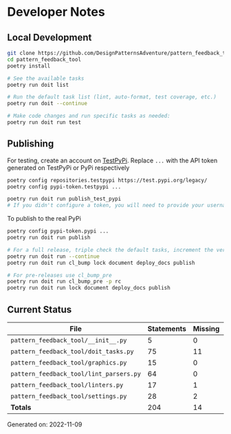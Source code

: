 # Developer Notes

## Local Development

```sh
git clone https://github.com/DesignPatternsAdventure/pattern_feedback_tool.git
cd pattern_feedback_tool
poetry install

# See the available tasks
poetry run doit list

# Run the default task list (lint, auto-format, test coverage, etc.)
poetry run doit --continue

# Make code changes and run specific tasks as needed:
poetry run doit run test
```

## Publishing

For testing, create an account on [TestPyPi](https://test.pypi.org/legacy/). Replace `...` with the API token generated on TestPyPi or PyPi respectively

```sh
poetry config repositories.testpypi https://test.pypi.org/legacy/
poetry config pypi-token.testpypi ...

poetry run doit run publish_test_pypi
# If you didn't configure a token, you will need to provide your username and password to publish
```

To publish to the real PyPi

```sh
poetry config pypi-token.pypi ...
poetry run doit run publish

# For a full release, triple check the default tasks, increment the version, rebuild documentation (twice), and publish!
poetry run doit run --continue
poetry run doit run cl_bump lock document deploy_docs publish

# For pre-releases use cl_bump_pre
poetry run doit run cl_bump_pre -p rc
poetry run doit run lock document deploy_docs publish
```

## Current Status

<!-- {cts} COVERAGE -->
| File                                    |   Statements |   Missing |   Excluded | Coverage   |
|-----------------------------------------|--------------|-----------|------------|------------|
| `pattern_feedback_tool/__init__.py`     |            5 |         0 |          0 | 100.0%     |
| `pattern_feedback_tool/doit_tasks.py`   |           75 |        11 |          0 | 85.3%      |
| `pattern_feedback_tool/graphics.py`     |           15 |         0 |          0 | 100.0%     |
| `pattern_feedback_tool/lint_parsers.py` |           64 |         0 |          0 | 100.0%     |
| `pattern_feedback_tool/linters.py`      |           17 |         1 |          0 | 94.1%      |
| `pattern_feedback_tool/settings.py`     |           28 |         2 |          0 | 92.9%      |
| **Totals**                              |          204 |        14 |          0 | 93.1%      |

Generated on: 2022-11-09
<!-- {cte} -->
